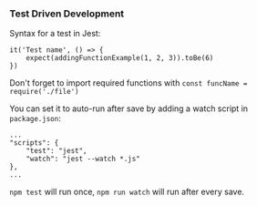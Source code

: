 ### Test Driven Development

Syntax for a test in Jest:

```
it('Test name', () => {
    expect(addingFunctionExample(1, 2, 3)).toBe(6)
})
```
Don't forget to import required functions with `const funcName = require('./file')`

You can set it to auto-run after save by adding a watch script in `package.json`:
```
...
"scripts": {
    "test": "jest",
    "watch": "jest --watch *.js"
},
...
```
`npm test` will run once, `npm run watch` will run after every save.